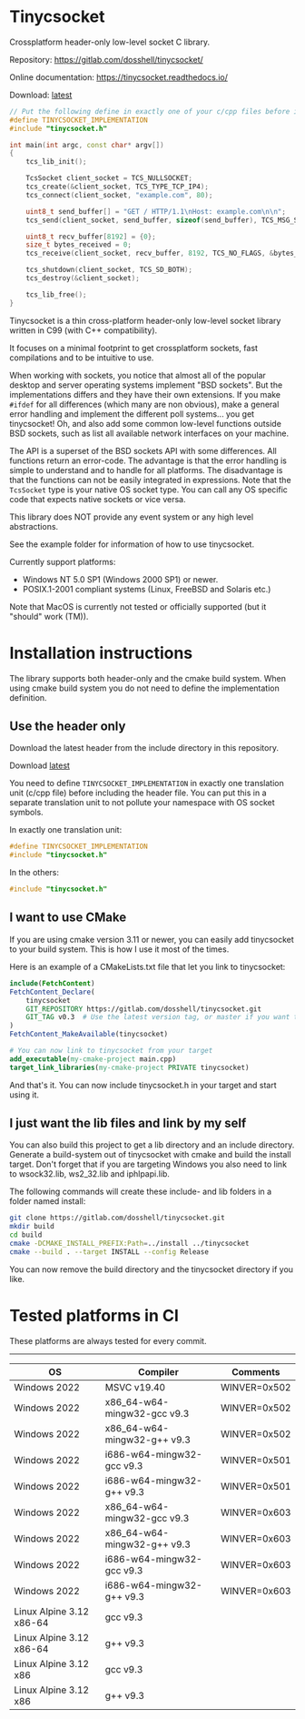 # Tinycsocket

Crossplatform header-only low-level socket C library.

Repository: https://gitlab.com/dosshell/tinycsocket/

Online documentation: https://tinycsocket.readthedocs.io/

Download: [latest](https://gitlab.com/dosshell/tinycsocket/-/raw/master/include/tinycsocket.h) 

```cpp
// Put the following define in exactly one of your c/cpp files before including.
#define TINYCSOCKET_IMPLEMENTATION
#include "tinycsocket.h"

int main(int argc, const char* argv[])
{
    tcs_lib_init();

    TcsSocket client_socket = TCS_NULLSOCKET;
    tcs_create(&client_socket, TCS_TYPE_TCP_IP4);
    tcs_connect(client_socket, "example.com", 80);

    uint8_t send_buffer[] = "GET / HTTP/1.1\nHost: example.com\n\n";
    tcs_send(client_socket, send_buffer, sizeof(send_buffer), TCS_MSG_SENDALL, NULL);

    uint8_t recv_buffer[8192] = {0};
    size_t bytes_received = 0;
    tcs_receive(client_socket, recv_buffer, 8192, TCS_NO_FLAGS, &bytes_received);

    tcs_shutdown(client_socket, TCS_SD_BOTH);
    tcs_destroy(&client_socket);

    tcs_lib_free();
}
```

Tinycsocket is a thin cross-platform header-only low-level socket library written in C99 (with C++ compatibility).

It focuses on a minimal footprint to get crossplatform sockets, fast compilations and to be intuitive to use.

When working with sockets, you notice that almost all of the popular desktop and server operating systems implement "BSD sockets".
But the implementations differs and they have their own extensions. If you make `#ifdef` for all differences (which many are non obvious),
make a general error handling and implement the different poll systems... you get tinycsocket! Oh, and also add some common low-level
functions outside BSD sockets, such as list all available network interfaces on your machine.

The API is a superset of the BSD sockets API with some differences. All
functions return an error-code. The advantage is that the error handling is
simple to understand and to handle for all platforms. The disadvantage is that
the functions can not be easily integrated in expressions. Note that the `TcsSocket` type
is your native OS socket type. You can call any OS specific code that expects native sockets or vice versa.

This library does NOT provide any event system or any high level abstractions.

See the example folder for information of how to use tinycsocket.

Currently support platforms:
- Windows NT 5.0 SP1 (Windows 2000 SP1) or newer.
- POSIX.1-2001 compliant systems (Linux, FreeBSD and Solaris etc.)

Note that MacOS is currently not tested or officially supported (but it "should" work (TM)).

# Installation instructions

The library supports both header-only and the cmake build system. When using cmake
build system you do not need to define the implementation definition.

## Use the header only
Download the latest header from the include directory in this repository.

Download [latest](https://gitlab.com/dosshell/tinycsocket/-/raw/master/include/tinycsocket.h)

You need to define `TINYCSOCKET_IMPLEMENTATION` in exactly one translation unit (c/cpp file) before
including the header file. You can put this in a separate translation unit to not pollute your namespace with OS socket symbols.

In exactly one translation unit:
```cpp
#define TINYCSOCKET_IMPLEMENTATION
#include "tinycsocket.h"
```

In the others:
```cpp
#include "tinycsocket.h"
```

## I want to use CMake
If you are using cmake version 3.11 or newer, you can easily add tinycsocket to your build system.
This is how I use it most of the times.

Here is an example of a CMakeLists.txt file that let you link to tinycsocket:
```cmake
include(FetchContent)
FetchContent_Declare(
    tinycsocket
    GIT_REPOSITORY https://gitlab.com/dosshell/tinycsocket.git
    GIT_TAG v0.3  # Use the latest version tag, or master if you want the break your build system in the future
)
FetchContent_MakeAvailable(tinycsocket)

# You can now link to tinycsocket from your target
add_executable(my-cmake-project main.cpp)
target_link_libraries(my-cmake-project PRIVATE tinycsocket)
```
And that's it. You can now include tinycsocket.h in your target and start using it.

## I just want the lib files and link by my self
You can also build this project to get a lib directory and an include directory.
Generate a build-system out of tinycsocket with cmake and build the install
target. Don't forget that if you are targeting Windows you also need to link to
wsock32.lib, ws2_32.lib and iphlpapi.lib.

The following commands will create these include- and lib folders in a folder
named install:

```sh
git clone https://gitlab.com/dosshell/tinycsocket.git
mkdir build
cd build
cmake -DCMAKE_INSTALL_PREFIX:Path=../install ../tinycsocket
cmake --build . --target INSTALL --config Release
```
You can now remove the build directory and the tinycsocket directory if you
like.

# Tested platforms in CI

These platforms are always tested for every commit.

------------
| OS                       | Compiler                    | Comments     |
|--------------------------|-----------------------------|--------------|
| Windows 2022             | MSVC v19.40                 | WINVER=0x502 |
| Windows 2022             | x86_64-w64-mingw32-gcc v9.3 | WINVER=0x502 |
| Windows 2022             | x86_64-w64-mingw32-g++ v9.3 | WINVER=0x502 |
| Windows 2022             | i686-w64-mingw32-gcc v9.3   | WINVER=0x501 |
| Windows 2022             | i686-w64-mingw32-g++ v9.3   | WINVER=0x501 |
| Windows 2022             | x86_64-w64-mingw32-gcc v9.3 | WINVER=0x603 |
| Windows 2022             | x86_64-w64-mingw32-g++ v9.3 | WINVER=0x603 |
| Windows 2022             | i686-w64-mingw32-gcc v9.3   | WINVER=0x603 |
| Windows 2022             | i686-w64-mingw32-g++ v9.3   | WINVER=0x603 |
| Linux Alpine 3.12 x86-64 | gcc v9.3                    |              |
| Linux Alpine 3.12 x86-64 | g++ v9.3                    |              |
| Linux Alpine 3.12 x86    | gcc v9.3                    |              |
| Linux Alpine 3.12 x86    | g++ v9.3                    |              |
